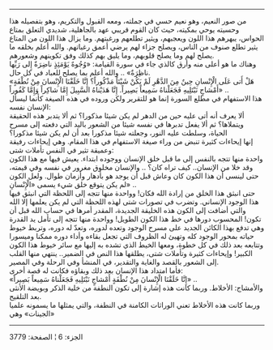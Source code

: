 ------------------------------------------------------------------------

من صور النعيم، وهو نعيم حسي في جملته، ومعه القبول والتكريم، وهو بتفصيله
هذا وحسيته يوحي بمكيته، حيث كان القوم قريبي عهد بالجاهلية، شديدي التعلق
بمتاع الحواس، يبهرهم هذا اللون ويعجبهم، ويثير تطلعهم ورغبتهم. وما يزال
هذا اللون من المتاع يثير تطلع صنوف من الناس، ويصلح جزاء لهم يرضي أعمق
رغباتهم. والله أعلم بخلقه ما يصلح لهم وما يصلح قلوبهم، وما يليق بهم كذلك
وفق تكوينهم وشعورهم.  
وهناك ما هو أعلى منه وأرق كالذي جاء في سورة القيامة: «وُجُوهٌ يَوْمَئِذٍ ناضِرَةٌ
إِلى رَبِّها ناظِرَةٌ» .. والله أعلم بما يصلح للعباد في كل حال.  
«هَلْ أَتى عَلَى الْإِنْسانِ حِينٌ مِنَ الدَّهْرِ لَمْ يَكُنْ شَيْئاً مَذْكُوراً؟ إِنَّا خَلَقْنَا الْإِنْسانَ
مِنْ نُطْفَةٍ أَمْشاجٍ نَبْتَلِيهِ فَجَعَلْناهُ سَمِيعاً بَصِيراً. إِنَّا هَدَيْناهُ السَّبِيلَ إِمَّا شاكِراً
وَإِمَّا كَفُوراً» ..  
هذا الاستفهام في مطلع السورة إنما هو للتقرير ولكن وروده في هذه الصيغة
كأنما ليسأل الإنسان نفسه:  
ألا يعرف أنه أتى عليه حين من الدهر لم يكن شيئا مذكورا؟ ثم ألا يتدبر هذه
الحقيقة ويتملاها؟ ثم ألا يفعل تدبرها في نفسه شيئا من الشعور باليد التي
دفعته إلى مسرح الحياة، وسلطت عليه النور، وجعلته شيئا مذكورا بعد أن لم
يكن شيئا مذكورا؟  
إنها إيحاءات كثيرة تنبض من وراء صيغة الاستفهام في هذا المقام. وهي
إيحاءات رفيقة وعميقة تثير في النفس تأملات شتى:  
واحدة منها تتجه بالنفس إلى ما قبل خلق الإنسان ووجوده ابتداء. يعيش فيها
مع هذا الكون وقد خلا من الإنسان.. كيف تراه كان؟ .. والإنسان مخلوق مغرور
في نفسه وفي قيمته، حتى لينسى أن هذا الكون كان وعاش قبل أن يوجد هو بأدهار
وأزمان طوال. ولعل الكون لم يكن يتوقع خلق شيء يسمى «الْإِنْسانِ» ..  
حتى انبثق هذا الخلق من إرادة الله فكان! وواحدة منها تتجه إلى اللحظة التي
انبثق فيها هذا الوجود الإنساني. وتضرب في تصورات شتى لهذه اللحظة التي لم
يكن يعلمها إلا الله والتي أضافت إلى الكون هذه الخليقة الجديدة، المقدر
أمرها في حساب الله قبل أن تكون! المحسوب دورها في خط هذا الكون الطويل!
وواحدة منها تتجه إلى تأمل يد القدرة وهي تدفع بهذا الكائن الجديد على مسرح
الوجود وتعده لدوره، وتعدّ له دوره، وتربط خيوط حياته بمحور الوجود كله
وتهيئ له الظروف التي تجعل بقاءه وأداء دوره ممكنا وميسورا وتتابعه بعد ذلك
في كل خطوة، ومعها الخيط الذي تشده به إليها مع سائر خيوط هذا الكون
الكبير! وإيحاءات كثيرة وتأملات شتى، يطلقها هذا النص في الضمير.. ينتهي
منها القلب إلى الشعور بالقصد والغاية والتقدير، في المنشأ وفي الرحلة وفي
المصير.  
فأما امتداد هذا الإنسان بعد ذلك وبقاؤه فكانت له قصة أخرى:  
«إِنَّا خَلَقْنَا الْإِنْسانَ مِنْ نُطْفَةٍ أَمْشاجٍ نَبْتَلِيهِ فَجَعَلْناهُ سَمِيعاً بَصِيراً» ..  
والأمشاج: الأخلاط. وربما كانت هذه إشارة إلى تكون النطفة من خلية الذكر
وبويضة الأنثى بعد التلقيح.  
وربما كانت هذه الأخلاط تعني الوراثات الكامنة في النطفة، والتي يمثلها ما
يسمونه علميا «الجينات» وهي

------------------------------------------------------------------------

الجزء: 6 ¦ الصفحة: 3779
